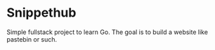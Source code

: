 # Snippethub
Simple fullstack project to learn Go. The goal is to build a website like pastebin or such.